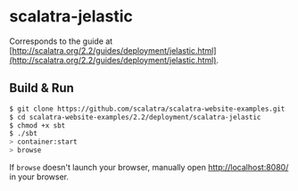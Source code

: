 # scalatra-jelastic #

Corresponds to the guide at [http://scalatra.org/2.2/guides/deployment/jelastic.html](http://scalatra.org/2.2/guides/deployment/jelastic.html).

## Build & Run ##

```sh
$ git clone https://github.com/scalatra/scalatra-website-examples.git
$ cd scalatra-website-examples/2.2/deployment/scalatra-jelastic
$ chmod +x sbt
$ ./sbt
> container:start
> browse
```

If `browse` doesn't launch your browser, manually open [http://localhost:8080/](http://localhost:8080/) in your browser.
